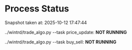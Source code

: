 # Process Status

Snapshot taken at: 2025-10-12 17:47:44

../wintrd/trade_algo.py --task price_update: **NOT RUNNING**

../wintrd/trade_algo.py --task buy_sell: **NOT RUNNING**

